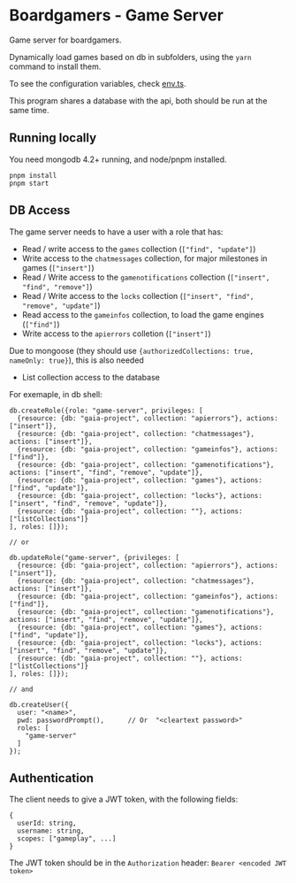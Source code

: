 # Boardgamers - Game Server

Game server for boardgamers.

Dynamically load games based on db in subfolders, using the `yarn` command to install them.

To see the configuration variables, check [env.ts](app/config/env.ts).

This program shares a database with the api, both should be run at the same time.

## Running locally

You need mongodb 4.2+ running, and node/pnpm installed.

```
pnpm install
pnpm start
```

## DB Access

The game server needs to have a user with a role that has:

- Read / write access to the `games` collection (`["find", "update"]`)
- Write access to the `chatmessages` collection, for major milestones in games (`["insert"]`)
- Read / Write access to the `gamenotifications` collection (`["insert", "find", "remove"]`)
- Read / Write access to the `locks` collection (`["insert", "find", "remove", "update"]`)
- Read access to the `gameinfos` collection, to load the game engines (`["find"]`)
- Write access to the `apierrors` colletion (`["insert"]`)

Due to mongoose (they should use `{authorizedCollections: true, nameOnly: true}`), this is also needed

- List collection access to the database

For exemaple, in db shell:

```
db.createRole({role: "game-server", privileges: [
  {resource: {db: "gaia-project", collection: "apierrors"}, actions: ["insert"]},
  {resource: {db: "gaia-project", collection: "chatmessages"}, actions: ["insert"]},
  {resource: {db: "gaia-project", collection: "gameinfos"}, actions: ["find"]},
  {resource: {db: "gaia-project", collection: "gamenotifications"}, actions: ["insert", "find", "remove", "update"]},
  {resource: {db: "gaia-project", collection: "games"}, actions: ["find", "update"]},
  {resource: {db: "gaia-project", collection: "locks"}, actions: ["insert", "find", "remove", "update"]},
  {resource: {db: "gaia-project", collection: ""}, actions: ["listCollections"]}
], roles: []});

// or

db.updateRole("game-server", {privileges: [
  {resource: {db: "gaia-project", collection: "apierrors"}, actions: ["insert"]},
  {resource: {db: "gaia-project", collection: "chatmessages"}, actions: ["insert"]},
  {resource: {db: "gaia-project", collection: "gameinfos"}, actions: ["find"]},
  {resource: {db: "gaia-project", collection: "gamenotifications"}, actions: ["insert", "find", "remove", "update"]},
  {resource: {db: "gaia-project", collection: "games"}, actions: ["find", "update"]},
  {resource: {db: "gaia-project", collection: "locks"}, actions: ["insert", "find", "remove", "update"]},
  {resource: {db: "gaia-project", collection: ""}, actions: ["listCollections"]}
], roles: []});

// and

db.createUser({
  user: "<name>",
  pwd: passwordPrompt(),      // Or  "<cleartext password>"
  roles: [
    "game-server"
  ]
});
```

## Authentication

The client needs to give a JWT token, with the following fields:

```
{
  userId: string,
  username: string,
  scopes: ["gameplay", ...]
}
```

The JWT token should be in the `Authorization` header: `Bearer <encoded JWT token>`
